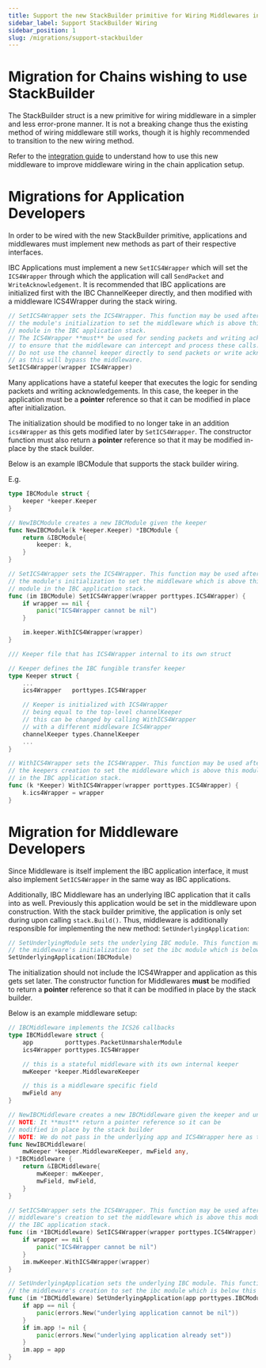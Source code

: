 ```yaml
---
title: Support the new StackBuilder primitive for Wiring Middlewares in the chain application
sidebar_label: Support StackBuilder Wiring
sidebar_position: 1
slug: /migrations/support-stackbuilder
---
```


# Migration for Chains wishing to use StackBuilder

The StackBuilder struct is a new primitive for wiring middleware in a simpler and less error-prone manner. It is not a breaking change thus the existing method of wiring middleware still works, though it is highly recommended to transition to the new wiring method.

Refer to the [integration guide](../01-ibc/04-middleware/03-integration.md) to understand how to use this new middleware to improve middleware wiring in the chain application setup.

# Migrations for Application Developers

In order to be wired with the new StackBuilder primitive, applications and middlewares must implement new methods as part of their respective interfaces.

IBC Applications must implement a new `SetICS4Wrapper` which will set the `ICS4Wrapper` through which the application will call `SendPacket` and `WriteAcknowledgement`. It is recommended that IBC applications are initialized first with the IBC ChannelKeeper directly, and then modified with a middleware ICS4Wrapper during the stack wiring. 

```go
// SetICS4Wrapper sets the ICS4Wrapper. This function may be used after
// the module's initialization to set the middleware which is above this
// module in the IBC application stack.
// The ICS4Wrapper **must** be used for sending packets and writing acknowledgements
// to ensure that the middleware can intercept and process these calls.
// Do not use the channel keeper directly to send packets or write acknowledgements
// as this will bypass the middleware.
SetICS4Wrapper(wrapper ICS4Wrapper)
```

Many applications have a stateful keeper that executes the logic for sending packets and writing acknowledgements. In this case, the keeper in the application must be a **pointer** reference so that it can be modified in place after initialization.

The initialization should be modified to no longer take in an addition `ics4Wrapper` as this gets modified later by `SetICS4Wrapper`. The constructor function must also return a **pointer** reference so that it may be modified in-place by the stack builder.

Below is an example IBCModule that supports the stack builder wiring.

E.g.

```go
type IBCModule struct {
	keeper *keeper.Keeper
}

// NewIBCModule creates a new IBCModule given the keeper
func NewIBCModule(k *keeper.Keeper) *IBCModule {
	return &IBCModule{
		keeper: k,
	}
}

// SetICS4Wrapper sets the ICS4Wrapper. This function may be used after
// the module's initialization to set the middleware which is above this
// module in the IBC application stack.
func (im IBCModule) SetICS4Wrapper(wrapper porttypes.ICS4Wrapper) {
	if wrapper == nil {
		panic("ICS4Wrapper cannot be nil")
	}

	im.keeper.WithICS4Wrapper(wrapper)
}

/// Keeper file that has ICS4Wrapper internal to its own struct

// Keeper defines the IBC fungible transfer keeper
type Keeper struct {
	...
	ics4Wrapper   porttypes.ICS4Wrapper

    // Keeper is initialized with ICS4Wrapper
    // being equal to the top-level channelKeeper
    // this can be changed by calling WithICS4Wrapper
    // with a different middleware ICS4Wrapper
	channelKeeper types.ChannelKeeper
	...
}

// WithICS4Wrapper sets the ICS4Wrapper. This function may be used after
// the keepers creation to set the middleware which is above this module
// in the IBC application stack.
func (k *Keeper) WithICS4Wrapper(wrapper porttypes.ICS4Wrapper) {
	k.ics4Wrapper = wrapper
}
```

# Migration for Middleware Developers

Since Middleware is itself implement the IBC application interface, it must also implement `SetICS4Wrapper` in the same way as IBC applications.

Additionally, IBC Middleware has an underlying IBC application that it calls into as well. Previously this application would be set in the middleware upon construction. With the stack builder primitive, the application is only set during upon calling `stack.Build()`. Thus, middleware is additionally responsible for implementing the new method: `SetUnderlyingApplication`:

```go
// SetUnderlyingModule sets the underlying IBC module. This function may be used after
// the middleware's initialization to set the ibc module which is below this middleware.
SetUnderlyingApplication(IBCModule)
```

The initialization should not include the ICS4Wrapper and application as this gets set later. The constructor function for Middlewares **must** be modified to return a **pointer** reference so that it can be modified in place by the stack builder.

Below is an example middleware setup:

```go
// IBCMiddleware implements the ICS26 callbacks
type IBCMiddleware struct {
	app         porttypes.PacketUnmarshalerModule
	ics4Wrapper porttypes.ICS4Wrapper

    // this is a stateful middleware with its own internal keeper
	mwKeeper *keeper.MiddlewareKeeper

	// this is a middleware specific field
	mwField any
}

// NewIBCMiddleware creates a new IBCMiddleware given the keeper and underlying application.
// NOTE: It **must** return a pointer reference so it can be
// modified in place by the stack builder
// NOTE: We do not pass in the underlying app and ICS4Wrapper here as this happens later
func NewIBCMiddleware(
	mwKeeper *keeper.MiddlewareKeeper, mwField any,
) *IBCMiddleware {
    return &IBCMiddleware{
        mwKeeper: mwKeeper,
        mwField, mwField,
    }
}

// SetICS4Wrapper sets the ICS4Wrapper. This function may be used after the
// middleware's creation to set the middleware which is above this module in
// the IBC application stack.
func (im *IBCMiddleware) SetICS4Wrapper(wrapper porttypes.ICS4Wrapper) {
	if wrapper == nil {
		panic("ICS4Wrapper cannot be nil")
	}
	im.mwKeeper.WithICS4Wrapper(wrapper)
}

// SetUnderlyingApplication sets the underlying IBC module. This function may be used after
// the middleware's creation to set the ibc module which is below this middleware.
func (im *IBCMiddleware) SetUnderlyingApplication(app porttypes.IBCModule) {
	if app == nil {
		panic(errors.New("underlying application cannot be nil"))
	}
	if im.app != nil {
		panic(errors.New("underlying application already set"))
	}
	im.app = app
}
```
